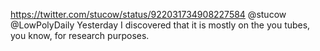https://twitter.com/stucow/status/922031734908227584 @stucow @LowPolyDaily Yesterday I discovered that it is mostly on the you tubes, you know, for research purposes.